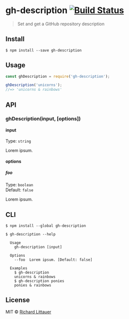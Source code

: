 # gh-description [![Build Status](https://travis-ci.org/RichardLitt/gh-description.svg?branch=master)](https://travis-ci.org/RichardLitt/gh-description)

> Set and get a GitHub repository description


## Install

```
$ npm install --save gh-description
```


## Usage

```js
const ghDescription = require('gh-description');

ghDescription('unicorns');
//=> 'unicorns & rainbows'
```


## API

### ghDescription(input, [options])

#### input

Type: `string`

Lorem ipsum.

#### options

##### foo

Type: `boolean`  
Default: `false`

Lorem ipsum.


## CLI

```
$ npm install --global gh-description
```

```
$ gh-description --help

  Usage
    gh-description [input]

  Options
    --foo  Lorem ipsum. [Default: false]

  Examples
    $ gh-description
    unicorns & rainbows
    $ gh-description ponies
    ponies & rainbows
```


## License

MIT © [Richard Littauer](http://burntfen.com)
